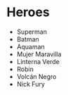 # Heroes

- Superman
- Batman
- Aquaman
- Mujer Maravilla
- Linterna Verde
- Robin
- Volcán Negro
- Nick Fury
